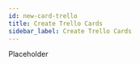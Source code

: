 ```yaml
---
id: new-card-trello
title: Create Trello Cards
sidebar_label: Create Trello Cards
---
```


Placeholder